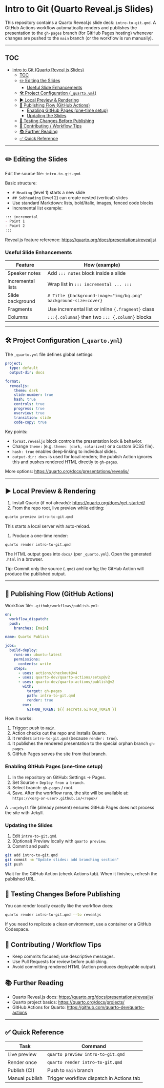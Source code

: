 # Intro to Git (Quarto Reveal.js Slides)

This repository contains a Quarto Reveal.js slide deck: `intro-to-git.qmd`. A GitHub Actions workflow automatically renders and publishes the presentation to the `gh-pages` branch (for GitHub Pages hosting) whenever changes are pushed to the `main` branch (or the workflow is run manually).

---

## TOC

- [Intro to Git (Quarto Reveal.js Slides)](#intro-to-git-quarto-revealjs-slides)
  - [TOC](#toc)
  - [✏️ Editing the Slides](#️-editing-the-slides)
    - [Useful Slide Enhancements](#useful-slide-enhancements)
  - [🛠 Project Configuration (`_quarto.yml`)](#-project-configuration-_quartoyml)
  - [▶️ Local Preview \& Rendering](#️-local-preview--rendering)
  - [🚀 Publishing Flow (GitHub Actions)](#-publishing-flow-github-actions)
    - [Enabling GitHub Pages (one-time setup)](#enabling-github-pages-one-time-setup)
    - [Updating the Slides](#updating-the-slides)
  - [🧪 Testing Changes Before Publishing](#-testing-changes-before-publishing)
  - [🤝 Contributing / Workflow Tips](#-contributing--workflow-tips)
  - [📚 Further Reading](#-further-reading)
  - [✅ Quick Reference](#-quick-reference)

---

## ✏️ Editing the Slides

Edit the source file: `intro-to-git.qmd`.

Basic structure:

- `# Heading` (level 1) starts a new slide
- `## Subheading` (level 2) can create nested (vertical) slides
- Use standard Markdown: lists, bold/italic, images, fenced code blocks
- Incremental list example:

```markdown
::: incremental
- Point 1
- Point 2
:::
```

Reveal.js feature reference: <https://quarto.org/docs/presentations/revealjs/>

### Useful Slide Enhancements

| Feature | How (example) |
|---------|---------------|
| Speaker notes | Add `::: notes` block inside a slide |
| Incremental lists | Wrap list in `::: incremental ... :::` |
| Slide background | `# Title {background-image="img/bg.png" background-size=cover}` |
| Fragments | Use incremental list or inline `{.fragment}` class |
| Columns | `:::{.columns}` then two `::: {.column}` blocks |

---
## 🛠 Project Configuration (`_quarto.yml`)

The `_quarto.yml` file defines global settings:

```yaml
project:
  type: default
  output-dir: docs

format:
  revealjs:
    theme: dark
    slide-number: true
    hash: true
    controls: true
    progress: true
    overview: true
    transition: slide
    code-copy: true
```

Key points:

- `format.revealjs` block controls the presentation look & behavior.
- Change `theme:` (e.g. `theme: [dark, solarized]` or a custom SCSS file).
- `hash: true` enables deep‑linking to individual slides.
- `output-dir: docs` is used for local renders; the publish Action ignores this and pushes rendered HTML directly to `gh-pages`.

More options: <https://quarto.org/docs/presentations/revealjs/>

---
## ▶️ Local Preview & Rendering

1. Install Quarto (if not already): <https://quarto.org/docs/get-started/>
2. From the repo root, live preview while editing:

```bash
quarto preview intro-to-git.qmd
```

This starts a local server with auto-reload.

1. Produce a one-time render:

```bash
quarto render intro-to-git.qmd
```

The HTML output goes into `docs/` (per `_quarto.yml`). Open the generated `.html` in a browser.

Tip: Commit only the source (`.qmd`) and config; the GitHub Action will produce the published output.

---
## 🚀 Publishing Flow (GitHub Actions)

Workflow file: `.github/workflows/publish.yml`:

```yaml
on:
  workflow_dispatch:
  push:
    branches: [main]

name: Quarto Publish

jobs:
  build-deploy:
    runs-on: ubuntu-latest
    permissions:
      contents: write
    steps:
      - uses: actions/checkout@v4
      - uses: quarto-dev/quarto-actions/setup@v2
      - uses: quarto-dev/quarto-actions/publish@v2
        with:
          target: gh-pages
          path: intro-to-git.qmd
          render: true
        env:
          GITHUB_TOKEN: ${{ secrets.GITHUB_TOKEN }}
```

How it works:

1. Trigger: push to `main`.
1. Action checks out the repo and installs Quarto.
1. It renders `intro-to-git.qmd` (because `render: true`).
1. It publishes the rendered presentation to the special orphan branch `gh-pages`.
1. GitHub Pages serves the site from that branch.

### Enabling GitHub Pages (one-time setup)

1. In the repository on GitHub: Settings → Pages.
2. Set Source = `Deploy from a branch`.
3. Select branch: `gh-pages` / root.
4. Save. After the workflow runs, the site will be available at:  
  `https://<org-or-user>.github.io/<repo>/`

A `.nojekyll` file (already present) ensures GitHub Pages does not process the site with Jekyll.

### Updating the Slides

1. Edit `intro-to-git.qmd`.
2. (Optional) Preview locally with `quarto preview`.
3. Commit and push:

```bash
git add intro-to-git.qmd
git commit -m "Update slides: add branching section"
git push
```

Wait for the GitHub Action (check Actions tab). When it finishes, refresh the published URL.

## 🧪 Testing Changes Before Publishing

You can render locally exactly like the workflow does:

```bash
quarto render intro-to-git.qmd --to revealjs
```

If you need to replicate a clean environment, use a container or a GitHub Codespace.

## 🤝 Contributing / Workflow Tips

- Keep commits focused; use descriptive messages.
- Use Pull Requests for review before publishing.
- Avoid committing rendered HTML (Action produces deployable output).

## 📚 Further Reading

- Quarto Reveal.js docs: <https://quarto.org/docs/presentations/revealjs/>
- Quarto project basics: <https://quarto.org/docs/projects/>
- GitHub Actions for Quarto: <https://github.com/quarto-dev/quarto-actions>

---

## ✅ Quick Reference

| Task | Command |
|------|---------|
| Live preview | `quarto preview intro-to-git.qmd` |
| Render once | `quarto render intro-to-git.qmd` |
| Publish (CI) | Push to `main` branch |
| Manual publish | Trigger workflow dispatch in Actions tab |
